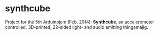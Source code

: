 synthcube
=========

Project for the 5th [Arduinojam](http://www.arduino-jam.org/) (Feb. 2014): **Synthcube**, an accelerometer controlled, 3D-printed, 22-sided light- and audio emitting thingamajig.
